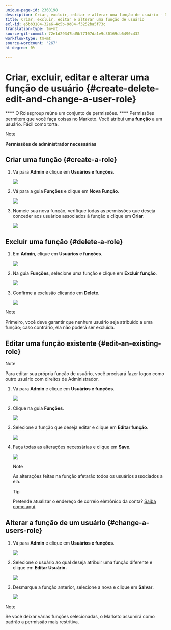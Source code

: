 ```yaml
---
unique-page-id: 2360198
description: Criar, excluir, editar e alterar uma função de usuário - Documentos do Marketo - Documentação do produto
title: Criar, excluir, editar e alterar uma função de usuário
exl-id: e5bb3184-32a6-4c5b-9d84-f3252ba5f73c
translation-type: tm+mt
source-git-commit: 72e1d29347bd5b77107da1e9c30169cb6490c432
workflow-type: tm+mt
source-wordcount: '267'
ht-degree: 0%

---
```


# Criar, excluir, editar e alterar uma função de usuário {#create-delete-edit-and-change-a-user-role}

**** O Rolesgroup reúne um conjunto de permissões. **** Permissões permitem que você faça coisas no Marketo. Você atribui uma **função** a um usuário. Fácil como torta.

>[!NOTE]
>
>**Permissões de administrador necessárias**

## Criar uma função {#create-a-role}

1. Vá para **Admin** e clique em **Usuários e funções**.

   ![](assets/image2014-9-16-13-3a29-3a48.png)

1. Vá para a guia **Funções** e clique em **Nova Função**.

   ![](assets/image2014-9-16-13-3a30-3a0.png)

1. Nomeie sua nova função, verifique todas as permissões que deseja conceder aos usuários associados à função e clique em **Criar**.

   ![](assets/image2014-9-16-13-3a31-3a19.png)

## Excluir uma função {#delete-a-role}

1. Em **Admin**, clique em **Usuários e funções**.

   ![](assets/image2014-9-16-13-3a31-3a42.png)

1. Na guia **Funções**, selecione uma função e clique em **Excluir função**.

   ![](assets/image2014-9-16-13-3a31-3a56.png)

1. Confirme a exclusão clicando em **Delete**.

   ![](assets/image2014-9-16-13-3a32-3a25.png)

>[!NOTE]
>
>Primeiro, você deve garantir que nenhum usuário seja atribuído a uma função; caso contrário, ela não poderá ser excluída.

## Editar uma função existente {#edit-an-existing-role}

>[!NOTE]
>
>Para editar sua própria função de usuário, você precisará fazer logon como outro usuário com direitos de Administrador.

1. Vá para **Admin** e clique em **Usuários e funções**.

   ![](assets/image2014-9-16-13-3a34-3a2.png)

1. Clique na guia **Funções**.

   ![](assets/image2014-9-16-13-3a34-3a22.png)

1. Selecione a função que deseja editar e clique em **Editar função**.

   ![](assets/image2014-9-16-13-3a34-3a37.png)

1. Faça todas as alterações necessárias e clique em **Save**.

   ![](assets/image2014-9-16-13-3a35-3a16.png)

   >[!NOTE]
   >
   >As alterações feitas na função afetarão todos os usuários associados a ela.

   >[!TIP]
   >
   >Pretende atualizar o endereço de correio eletrônico da conta? [Saiba como aqui](/help/marketo/product-docs/administration/settings/edit-account-settings.md).

## Alterar a função de um usuário {#change-a-users-role}

1. Vá para **Admin** e clique em **Usuários e funções**.

   ![](assets/image2014-9-16-13-3a35-3a49.png)

1. Selecione o usuário ao qual deseja atribuir uma função diferente e clique em **Editar Usuário.**

   ![](assets/image2014-9-16-13-36-8.png)

1. Desmarque a função anterior, selecione a nova e clique em **Salvar**.

   ![](assets/image2014-9-16-13-3a36-3a35.png)

>[!NOTE]
>
>Se você deixar várias funções selecionadas, o Marketo assumirá como padrão a permissão mais restritiva.
